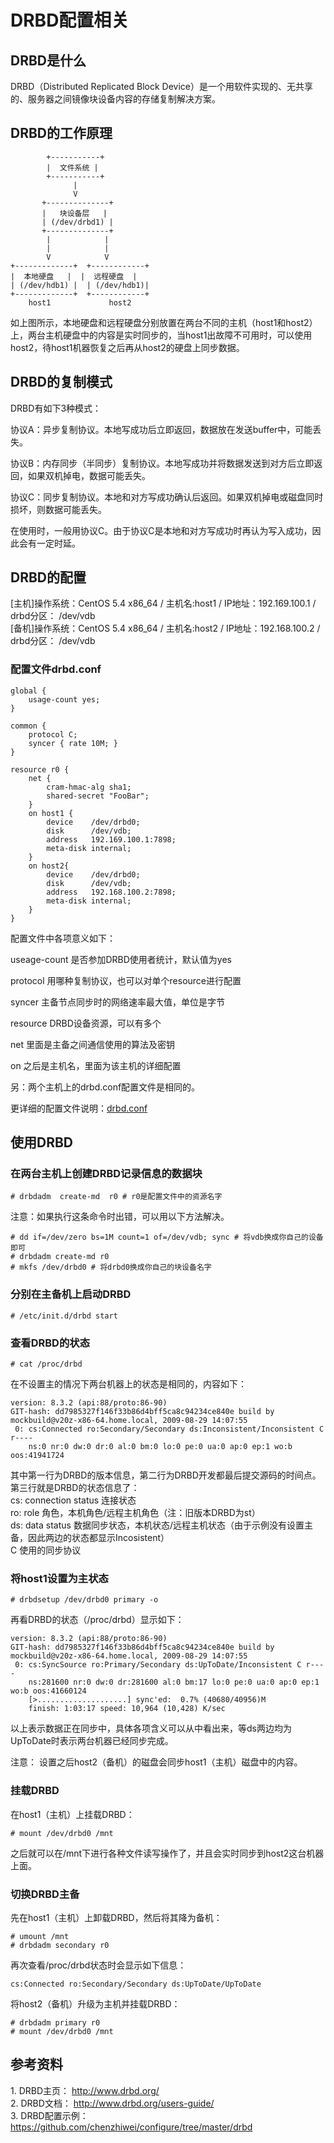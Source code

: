 # DRBD配置相关

## DRBD是什么
DRBD（Distributed Replicated Block Device）是一个用软件实现的、无共享的、服务器之间镜像块设备内容的存储复制解决方案。

## DRBD的工作原理
            +-----------+
            |  文件系统 |
            +-----------+
                  |
                  V
           +--------------+
           |   块设备层   |
           | (/dev/drbd1) |
           +--------------+
            |            |
            |            |
            V            V
    +-------------+  +------------+
    |  本地硬盘   |  |  远程硬盘  |
    | (/dev/hdb1) |  | (/dev/hdb1)|
    +-------------+  +------------+
        host1             host2

如上图所示，本地硬盘和远程硬盘分别放置在两台不同的主机（host1和host2）上，两台主机硬盘中的内容是实时同步的，当host1出故障不可用时，可以使用host2，待host1机器恢复之后再从host2的硬盘上同步数据。

## DRBD的复制模式
DRBD有如下3种模式：

协议A：异步复制协议。本地写成功后立即返回，数据放在发送buffer中，可能丢失。

协议B：内存同步（半同步）复制协议。本地写成功并将数据发送到对方后立即返回，如果双机掉电，数据可能丢失。

协议C：同步复制协议。本地和对方写成功确认后返回。如果双机掉电或磁盘同时损坏，则数据可能丢失。

在使用时，一般用协议C。由于协议C是本地和对方写成功时再认为写入成功，因此会有一定时延。

## DRBD的配置
[主机]操作系统：CentOS 5.4 x86\_64 / 主机名:host1 / IP地址：192.169.100.1 / drbd分区： /dev/vdb  
[备机]操作系统：CentOS 5.4 x86\_64 / 主机名:host2 / IP地址：192.168.100.2 / drbd分区： /dev/vdb

### 配置文件drbd.conf
```
global {
    usage-count yes;
}

common {
    protocol C;
    syncer { rate 10M; }
}

resource r0 {
    net {
        cram-hmac-alg sha1;
        shared-secret "FooBar";
    } 
    on host1 {
        device    /dev/drbd0;
        disk      /dev/vdb;
        address   192.169.100.1:7898;
        meta-disk internal;
    }
    on host2{
        device    /dev/drbd0;
        disk      /dev/vdb;
        address   192.168.100.2:7898;
        meta-disk internal;
    }
}
```

配置文件中各项意义如下：

useage-count 是否参加DRBD使用者统计，默认值为yes

protocol 用哪种复制协议，也可以对单个resource进行配置

syncer 主备节点同步时的网络速率最大值，单位是字节

resource DRBD设备资源，可以有多个

net 里面是主备之间通信使用的算法及密钥

on 之后是主机名，里面为该主机的详细配置

另：两个主机上的drbd.conf配置文件是相同的。

更详细的配置文件说明：[drbd.conf](http://www.drbd.org/users-guide/re-drbdconf.html)

## 使用DRBD
### 在两台主机上创建DRBD记录信息的数据块
```
# drbdadm  create-md  r0 # r0是配置文件中的资源名字
```

注意：如果执行这条命令时出错，可以用以下方法解决。
```
# dd if=/dev/zero bs=1M count=1 of=/dev/vdb; sync # 将vdb换成你自己的设备即可
# drbdadm create-md r0
# mkfs /dev/drbd0 # 将drbd0换成你自己的块设备名字
```

### 分别在主备机上启动DRBD
```
# /etc/init.d/drbd start
```

### 查看DRBD的状态
```
# cat /proc/drbd
```

在不设置主的情况下两台机器上的状态是相同的，内容如下：
```
version: 8.3.2 (api:88/proto:86-90)
GIT-hash: dd7985327f146f33b86d4bff5ca8c94234ce840e build by mockbuild@v20z-x86-64.home.local, 2009-08-29 14:07:55
 0: cs:Connected ro:Secondary/Secondary ds:Inconsistent/Inconsistent C r----
    ns:0 nr:0 dw:0 dr:0 al:0 bm:0 lo:0 pe:0 ua:0 ap:0 ep:1 wo:b oos:41941724
```
其中第一行为DRBD的版本信息，第二行为DRBD开发都最后提交源码的时间点。  
第三行就是DRBD的状态信息了：  
cs: connection status 连接状态  
ro: role 角色，本机角色/远程主机角色（注：旧版本DRBD为st）  
ds: data status 数据同步状态，本机状态/远程主机状态（由于示例没有设置主备，因此两边的状态都显示Incosistent）  
C 使用的同步协议

### 将host1设置为主状态
```
# drbdsetup /dev/drbd0 primary -o
```
再看DRBD的状态（/proc/drbd）显示如下：
```
version: 8.3.2 (api:88/proto:86-90)
GIT-hash: dd7985327f146f33b86d4bff5ca8c94234ce840e build by mockbuild@v20z-x86-64.home.local, 2009-08-29 14:07:55
 0: cs:SyncSource ro:Primary/Secondary ds:UpToDate/Inconsistent C r----
    ns:281600 nr:0 dw:0 dr:281600 al:0 bm:17 lo:0 pe:0 ua:0 ap:0 ep:1 wo:b oos:41660124
	[>....................] sync'ed:  0.7% (40680/40956)M
	finish: 1:03:17 speed: 10,964 (10,428) K/sec
```
以上表示数据正在同步中，具体各项含义可以从中看出来，等ds两边均为UpToDate时表示两台机器已经同步完成。

注意： 设置之后host2（备机）的磁盘会同步host1（主机）磁盘中的内容。
### 挂载DRBD
在host1（主机）上挂载DRBD：
```
# mount /dev/drbd0 /mnt
```
之后就可以在/mnt下进行各种文件读写操作了，并且会实时同步到host2这台机器上面。

### 切换DRBD主备
先在host1（主机）上卸载DRBD，然后将其降为备机：
```
# umount /mnt
# drbdadm secondary r0
```
再次查看/proc/drbd状态时会显示如下信息：
```
cs:Connected ro:Secondary/Secondary ds:UpToDate/UpToDate
```
将host2（备机）升级为主机并挂载DRBD：
```
# drbdadm primary r0
# mount /dev/drbd0 /mnt
```

## 参考资料
1\. DRBD主页： <http://www.drbd.org/>  
2\. DRBD文档： <http://www.drbd.org/users-guide/>  
3\. DRBD配置示例： <https://github.com/chenzhiwei/configure/tree/master/drbd>
